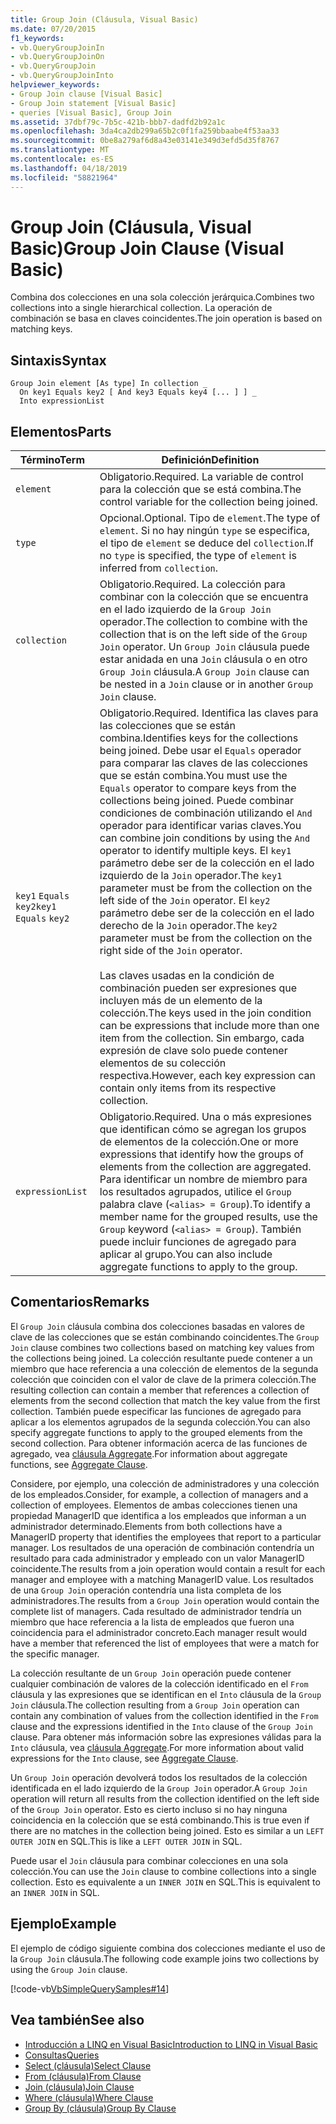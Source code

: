 ```yaml
---
title: Group Join (Cláusula, Visual Basic)
ms.date: 07/20/2015
f1_keywords:
- vb.QueryGroupJoinIn
- vb.QueryGroupJoinOn
- vb.QueryGroupJoin
- vb.QueryGroupJoinInto
helpviewer_keywords:
- Group Join clause [Visual Basic]
- Group Join statement [Visual Basic]
- queries [Visual Basic], Group Join
ms.assetid: 37dbf79c-7b5c-421b-bbb7-dadfd2b92a1c
ms.openlocfilehash: 3da4ca2db299a65b2c0f1fa259bbaabe4f53aa33
ms.sourcegitcommit: 0be8a279af6d8a43e03141e349d3efd5d35f8767
ms.translationtype: MT
ms.contentlocale: es-ES
ms.lasthandoff: 04/18/2019
ms.locfileid: "58821964"
---
```

# <a name="group-join-clause-visual-basic"></a><span data-ttu-id="7f385-102">Group Join (Cláusula, Visual Basic)</span><span class="sxs-lookup"><span data-stu-id="7f385-102">Group Join Clause (Visual Basic)</span></span>
<span data-ttu-id="7f385-103">Combina dos colecciones en una sola colección jerárquica.</span><span class="sxs-lookup"><span data-stu-id="7f385-103">Combines two collections into a single hierarchical collection.</span></span> <span data-ttu-id="7f385-104">La operación de combinación se basa en claves coincidentes.</span><span class="sxs-lookup"><span data-stu-id="7f385-104">The join operation is based on matching keys.</span></span>  
  
## <a name="syntax"></a><span data-ttu-id="7f385-105">Sintaxis</span><span class="sxs-lookup"><span data-stu-id="7f385-105">Syntax</span></span>  
  
```  
Group Join element [As type] In collection _  
  On key1 Equals key2 [ And key3 Equals key4 [... ] ] _  
  Into expressionList  
```  
  
## <a name="parts"></a><span data-ttu-id="7f385-106">Elementos</span><span class="sxs-lookup"><span data-stu-id="7f385-106">Parts</span></span>  
  
|<span data-ttu-id="7f385-107">Término</span><span class="sxs-lookup"><span data-stu-id="7f385-107">Term</span></span>|<span data-ttu-id="7f385-108">Definición</span><span class="sxs-lookup"><span data-stu-id="7f385-108">Definition</span></span>|  
|---|---|  
|`element`|<span data-ttu-id="7f385-109">Obligatorio.</span><span class="sxs-lookup"><span data-stu-id="7f385-109">Required.</span></span> <span data-ttu-id="7f385-110">La variable de control para la colección que se está combina.</span><span class="sxs-lookup"><span data-stu-id="7f385-110">The control variable for the collection being joined.</span></span>|  
|`type`|<span data-ttu-id="7f385-111">Opcional.</span><span class="sxs-lookup"><span data-stu-id="7f385-111">Optional.</span></span> <span data-ttu-id="7f385-112">Tipo de `element`.</span><span class="sxs-lookup"><span data-stu-id="7f385-112">The type of `element`.</span></span> <span data-ttu-id="7f385-113">Si no hay ningún `type` se especifica, el tipo de `element` se deduce del `collection`.</span><span class="sxs-lookup"><span data-stu-id="7f385-113">If no `type` is specified, the type of `element` is inferred from `collection`.</span></span>|  
|`collection`|<span data-ttu-id="7f385-114">Obligatorio.</span><span class="sxs-lookup"><span data-stu-id="7f385-114">Required.</span></span> <span data-ttu-id="7f385-115">La colección para combinar con la colección que se encuentra en el lado izquierdo de la `Group Join` operador.</span><span class="sxs-lookup"><span data-stu-id="7f385-115">The collection to combine with the collection that is on the left side of the `Group Join` operator.</span></span> <span data-ttu-id="7f385-116">Un `Group Join` cláusula puede estar anidada en una `Join` cláusula o en otro `Group Join` cláusula.</span><span class="sxs-lookup"><span data-stu-id="7f385-116">A `Group Join` clause can be nested in a `Join` clause or in another `Group Join` clause.</span></span>|  
|<span data-ttu-id="7f385-117">`key1` `Equals` `key2`</span><span class="sxs-lookup"><span data-stu-id="7f385-117">`key1` `Equals` `key2`</span></span>|<span data-ttu-id="7f385-118">Obligatorio.</span><span class="sxs-lookup"><span data-stu-id="7f385-118">Required.</span></span> <span data-ttu-id="7f385-119">Identifica las claves para las colecciones que se están combina.</span><span class="sxs-lookup"><span data-stu-id="7f385-119">Identifies keys for the collections being joined.</span></span> <span data-ttu-id="7f385-120">Debe usar el `Equals` operador para comparar las claves de las colecciones que se están combina.</span><span class="sxs-lookup"><span data-stu-id="7f385-120">You must use the `Equals` operator to compare keys from the collections being joined.</span></span> <span data-ttu-id="7f385-121">Puede combinar condiciones de combinación utilizando el `And` operador para identificar varias claves.</span><span class="sxs-lookup"><span data-stu-id="7f385-121">You can combine join conditions by using the `And` operator to identify multiple keys.</span></span> <span data-ttu-id="7f385-122">El `key1` parámetro debe ser de la colección en el lado izquierdo de la `Join` operador.</span><span class="sxs-lookup"><span data-stu-id="7f385-122">The `key1` parameter must be from the collection on the left side of the `Join` operator.</span></span> <span data-ttu-id="7f385-123">El `key2` parámetro debe ser de la colección en el lado derecho de la `Join` operador.</span><span class="sxs-lookup"><span data-stu-id="7f385-123">The `key2` parameter must be from the collection on the right side of the `Join` operator.</span></span><br /><br /> <span data-ttu-id="7f385-124">Las claves usadas en la condición de combinación pueden ser expresiones que incluyen más de un elemento de la colección.</span><span class="sxs-lookup"><span data-stu-id="7f385-124">The keys used in the join condition can be expressions that include more than one item from the collection.</span></span> <span data-ttu-id="7f385-125">Sin embargo, cada expresión de clave solo puede contener elementos de su colección respectiva.</span><span class="sxs-lookup"><span data-stu-id="7f385-125">However, each key expression can contain only items from its respective collection.</span></span>|  
|`expressionList`|<span data-ttu-id="7f385-126">Obligatorio.</span><span class="sxs-lookup"><span data-stu-id="7f385-126">Required.</span></span> <span data-ttu-id="7f385-127">Una o más expresiones que identifican cómo se agregan los grupos de elementos de la colección.</span><span class="sxs-lookup"><span data-stu-id="7f385-127">One or more expressions that identify how the groups of elements from the collection are aggregated.</span></span> <span data-ttu-id="7f385-128">Para identificar un nombre de miembro para los resultados agrupados, utilice el `Group` palabra clave (`<alias> = Group`).</span><span class="sxs-lookup"><span data-stu-id="7f385-128">To identify a member name for the grouped results, use the `Group` keyword (`<alias> = Group`).</span></span> <span data-ttu-id="7f385-129">También puede incluir funciones de agregado para aplicar al grupo.</span><span class="sxs-lookup"><span data-stu-id="7f385-129">You can also include aggregate functions to apply to the group.</span></span>|  
  
## <a name="remarks"></a><span data-ttu-id="7f385-130">Comentarios</span><span class="sxs-lookup"><span data-stu-id="7f385-130">Remarks</span></span>  
 <span data-ttu-id="7f385-131">El `Group Join` cláusula combina dos colecciones basadas en valores de clave de las colecciones que se están combinando coincidentes.</span><span class="sxs-lookup"><span data-stu-id="7f385-131">The `Group Join` clause combines two collections based on matching key values from the collections being joined.</span></span> <span data-ttu-id="7f385-132">La colección resultante puede contener a un miembro que hace referencia a una colección de elementos de la segunda colección que coinciden con el valor de clave de la primera colección.</span><span class="sxs-lookup"><span data-stu-id="7f385-132">The resulting collection can contain a member that references a collection of elements from the second collection that match the key value from the first collection.</span></span> <span data-ttu-id="7f385-133">También puede especificar las funciones de agregado para aplicar a los elementos agrupados de la segunda colección.</span><span class="sxs-lookup"><span data-stu-id="7f385-133">You can also specify aggregate functions to apply to the grouped elements from the second collection.</span></span> <span data-ttu-id="7f385-134">Para obtener información acerca de las funciones de agregado, vea [cláusula Aggregate](../../../visual-basic/language-reference/queries/aggregate-clause.md).</span><span class="sxs-lookup"><span data-stu-id="7f385-134">For information about aggregate functions, see [Aggregate Clause](../../../visual-basic/language-reference/queries/aggregate-clause.md).</span></span>  
  
 <span data-ttu-id="7f385-135">Considere, por ejemplo, una colección de administradores y una colección de los empleados.</span><span class="sxs-lookup"><span data-stu-id="7f385-135">Consider, for example, a collection of managers and a collection of employees.</span></span> <span data-ttu-id="7f385-136">Elementos de ambas colecciones tienen una propiedad ManagerID que identifica a los empleados que informan a un administrador determinado.</span><span class="sxs-lookup"><span data-stu-id="7f385-136">Elements from both collections have a ManagerID property that identifies the employees that report to a particular manager.</span></span> <span data-ttu-id="7f385-137">Los resultados de una operación de combinación contendría un resultado para cada administrador y empleado con un valor ManagerID coincidente.</span><span class="sxs-lookup"><span data-stu-id="7f385-137">The results from a join operation would contain a result for each manager and employee with a matching ManagerID value.</span></span> <span data-ttu-id="7f385-138">Los resultados de una `Group Join` operación contendría una lista completa de los administradores.</span><span class="sxs-lookup"><span data-stu-id="7f385-138">The results from a `Group Join` operation would contain the complete list of managers.</span></span> <span data-ttu-id="7f385-139">Cada resultado de administrador tendría un miembro que hace referencia a la lista de empleados que fueron una coincidencia para el administrador concreto.</span><span class="sxs-lookup"><span data-stu-id="7f385-139">Each manager result would have a member that referenced the list of employees that were a match for the specific manager.</span></span>  
  
 <span data-ttu-id="7f385-140">La colección resultante de un `Group Join` operación puede contener cualquier combinación de valores de la colección identificado en el `From` cláusula y las expresiones que se identifican en el `Into` cláusula de la `Group Join` cláusula.</span><span class="sxs-lookup"><span data-stu-id="7f385-140">The collection resulting from a `Group Join` operation can contain any combination of values from the collection identified in the `From` clause and the expressions identified in the `Into` clause of the `Group Join` clause.</span></span> <span data-ttu-id="7f385-141">Para obtener más información sobre las expresiones válidas para la `Into` cláusula, vea [cláusula Aggregate](../../../visual-basic/language-reference/queries/aggregate-clause.md).</span><span class="sxs-lookup"><span data-stu-id="7f385-141">For more information about valid expressions for the `Into` clause, see [Aggregate Clause](../../../visual-basic/language-reference/queries/aggregate-clause.md).</span></span>  
  
 <span data-ttu-id="7f385-142">Un `Group Join` operación devolverá todos los resultados de la colección identificada en el lado izquierdo de la `Group Join` operador.</span><span class="sxs-lookup"><span data-stu-id="7f385-142">A `Group Join` operation will return all results from the collection identified on the left side of the `Group Join` operator.</span></span> <span data-ttu-id="7f385-143">Esto es cierto incluso si no hay ninguna coincidencia en la colección que se está combinando.</span><span class="sxs-lookup"><span data-stu-id="7f385-143">This is true even if there are no matches in the collection being joined.</span></span> <span data-ttu-id="7f385-144">Esto es similar a un `LEFT OUTER JOIN` en SQL.</span><span class="sxs-lookup"><span data-stu-id="7f385-144">This is like a `LEFT OUTER JOIN` in SQL.</span></span>  
  
 <span data-ttu-id="7f385-145">Puede usar el `Join` cláusula para combinar colecciones en una sola colección.</span><span class="sxs-lookup"><span data-stu-id="7f385-145">You can use the `Join` clause to combine collections into a single collection.</span></span> <span data-ttu-id="7f385-146">Esto es equivalente a un `INNER JOIN` en SQL.</span><span class="sxs-lookup"><span data-stu-id="7f385-146">This is equivalent to an `INNER JOIN` in SQL.</span></span>  
  
## <a name="example"></a><span data-ttu-id="7f385-147">Ejemplo</span><span class="sxs-lookup"><span data-stu-id="7f385-147">Example</span></span>  
 <span data-ttu-id="7f385-148">El ejemplo de código siguiente combina dos colecciones mediante el uso de la `Group Join` cláusula.</span><span class="sxs-lookup"><span data-stu-id="7f385-148">The following code example joins two collections by using the `Group Join` clause.</span></span>  
  
 [!code-vb[VbSimpleQuerySamples#14](~/samples/snippets/visualbasic/VS_Snippets_VBCSharp/VbSimpleQuerySamples/VB/QuerySamples1.vb#14)]  
  
## <a name="see-also"></a><span data-ttu-id="7f385-149">Vea también</span><span class="sxs-lookup"><span data-stu-id="7f385-149">See also</span></span>

- [<span data-ttu-id="7f385-150">Introducción a LINQ en Visual Basic</span><span class="sxs-lookup"><span data-stu-id="7f385-150">Introduction to LINQ in Visual Basic</span></span>](../../../visual-basic/programming-guide/language-features/linq/introduction-to-linq.md)
- [<span data-ttu-id="7f385-151">Consultas</span><span class="sxs-lookup"><span data-stu-id="7f385-151">Queries</span></span>](../../../visual-basic/language-reference/queries/index.md)
- [<span data-ttu-id="7f385-152">Select (cláusula)</span><span class="sxs-lookup"><span data-stu-id="7f385-152">Select Clause</span></span>](../../../visual-basic/language-reference/queries/select-clause.md)
- [<span data-ttu-id="7f385-153">From (cláusula)</span><span class="sxs-lookup"><span data-stu-id="7f385-153">From Clause</span></span>](../../../visual-basic/language-reference/queries/from-clause.md)
- [<span data-ttu-id="7f385-154">Join (cláusula)</span><span class="sxs-lookup"><span data-stu-id="7f385-154">Join Clause</span></span>](../../../visual-basic/language-reference/queries/join-clause.md)
- [<span data-ttu-id="7f385-155">Where (cláusula)</span><span class="sxs-lookup"><span data-stu-id="7f385-155">Where Clause</span></span>](../../../visual-basic/language-reference/queries/where-clause.md)
- [<span data-ttu-id="7f385-156">Group By (cláusula)</span><span class="sxs-lookup"><span data-stu-id="7f385-156">Group By Clause</span></span>](../../../visual-basic/language-reference/queries/group-by-clause.md)
